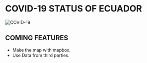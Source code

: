 # COVID-19 STATUS OF ECUADOR
![COVID-19](https://covid19ecuador.carreraestrada.com/assets/img/covid-19.png "COVID-19 STATUS OF ECUADOR")
## COMING FEATURES
- Make the map with mapbox.
- Use Data from third parties.